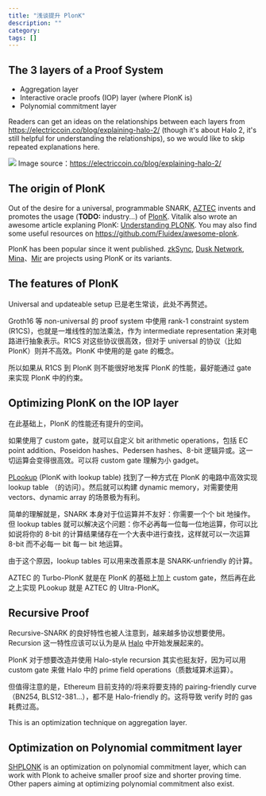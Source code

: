 ```yaml
---
title: "浅谈提升 PlonK"
description: ""
category:
tags: []
---
```


## The 3 layers of a Proof System

+ Aggregation layer
+ Interactive oracle proofs (IOP) layer (where PlonK is)
+ Polynomial commitment layer

Readers can get an ideas on the relationships between each layers from https://electriccoin.co/blog/explaining-halo-2/ (though it's about Halo 2, it's still helpful for understanding the relationships), so we would like to skip repeated explanations here.

![](https://electriccoin.co/wp-content/uploads/2020/09/Halo-puzzle-03-scaled.jpg)
Image source：https://electriccoin.co/blog/explaining-halo-2/


## The origin of PlonK

Out of the desire for a universal, programmable SNARK, [AZTEC](https://aztec.network/) invents and promotes the usage (__TODO:__ industry...) of [PlonK](https://eprint.iacr.org/2019/953.pdf).
Vitalik also wrote an awesome article explaning PlonK: [Understanding PLONK](https://vitalik.ca/general/2019/09/22/plonk.html). You may also find some useful resources on https://github.com/Fluidex/awesome-plonk.

PlonK has been popular since it went published. [zkSync](https://zksync.io/), [Dusk Network](https://dusk.network/), [Mina](https://minaprotocol.com/)、[Mir](https://mirprotocol.org/) are projects using  PlonK or its variants.


## The features of PlonK

Universal and updateable setup 已是老生常谈，此处不再赘述。

Groth16 等 non-universal 的 proof system 中使用 rank-1 constraint system (R1CS)，也就是一堆线性的加法乘法，作为 intermediate representation 来对电路进行抽象表示。R1CS 对这些协议很高效，但对于 universal 的协议（比如 PlonK）则并不高效。PlonK 中使用的是 gate 的概念。

所以如果从 R1CS 到 PlonK 则不能很好地发挥 PlonK 的性能，最好能通过 gate 来实现 PlonK 中的约束。


## Optimizing PlonK on the IOP layer

在此基础上，PlonK 的性能还有提升的空间。

如果使用了 custom gate，就可以自定义 bit arithmetic operations，包括 EC point addition、Poseidon hashes、Pedersen hashes、8-bit 逻辑异或。这一切运算会变得很高效。可以将 custom gate 理解为小 gadget。

[PLookup](https://eprint.iacr.org/2020/315.pdf) (PlonK with lookup table) 找到了一种方式在 PlonK 的电路中高效实现 lookup table （的访问）。然后就可以构建 dynamic memory，对需要使用 vectors、dynamic array 的场景极为有利。

简单的理解就是，SNARK 本身对于位运算并不友好：你需要一个个 bit 地操作。但 lookup tables 就可以解决这个问题：你不必再每一位每一位地运算，你可以比如说将你的 8-bit 的计算结果储存在一个大表中进行查找，这样就可以一次运算 8-bit 而不必每一 bit 每一 bit 地运算。

由于这个原因，lookup tables 可以用来改善原本是 SNARK-unfriendly 的计算。

AZTEC 的 Turbo-PlonK 就是在 PlonK 的基础上加上 custom gate，然后再在此之上实现 PLookup 就是 AZTEC 的 Ultra-PlonK。


## Recursive Proof

Recursive-SNARK 的良好特性也被人注意到，越来越多协议想要使用。Recursion 这一特性应该可以认为是从 [Halo](https://eprint.iacr.org/2019/1021.pdf) 中开始发展起来的。

PlonK 对于想要改造并使用 Halo-style recursion 其实也挺友好，因为可以用 custom gate 来做 Halo 中的 prime field operations（质数域算术运算）。

但值得注意的是，Ethereum 目前支持的/将来将要支持的 pairing-friendly curve（BN254, BLS12-381...），都不是 Halo-friendly 的。这将导致 verify 时的 gas 耗费过高。

This is an optimization technique on aggregation layer.

## Optimization on Polynomial commitment layer

[SHPLONK](https://eprint.iacr.org/2020/081.pdf) is an optimization on polynomial commitment layer, which can work with Plonk to acheive smaller proof size and shorter proving time. Other papers aiming at optimizing polynomial commitment also exist.
